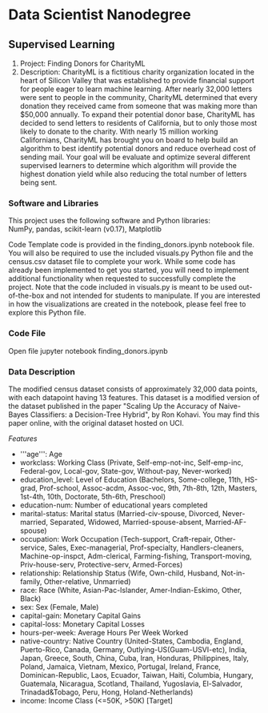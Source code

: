 # Data Scientist Nanodegree
## Supervised Learning
1. Project: Finding Donors for CharityML
2. Description: CharityML is a fictitious charity organization located in the heart of Silicon Valley that was established to provide financial support for people eager to learn machine learning. After nearly 32,000 letters were sent to people in the community, CharityML determined that every donation they received came from someone that was making more than $50,000 annually. To expand their potential donor base, CharityML has decided to send letters to residents of California, but to only those most likely to donate to the charity. With nearly 15 million working Californians, CharityML has brought you on board to help build an algorithm to best identify potential donors and reduce overhead cost of sending mail. Your goal will be evaluate and optimize several different supervised learners to determine which algorithm will provide the highest donation yield while also reducing the total number of letters being sent.

### Software and Libraries
This project uses the following software and Python libraries: <br>
NumPy, pandas, scikit-learn (v0.17), Matplotlib

Code
Template code is provided in the finding_donors.ipynb notebook file. You will also be required to use the included visuals.py Python file and the census.csv dataset file to complete your work. While some code has already been implemented to get you started, you will need to implement additional functionality when requested to successfully complete the project. Note that the code included in visuals.py is meant to be used out-of-the-box and not intended for students to manipulate. If you are interested in how the visualizations are created in the notebook, please feel free to explore this Python file.

### Code File
Open file jupyter notebook finding_donors.ipynb

### Data Description
The modified census dataset consists of approximately 32,000 data points, with each datapoint having 13 features. This dataset is a modified version of the dataset published in the paper "Scaling Up the Accuracy of Naive-Bayes Classifiers: a Decision-Tree Hybrid", by Ron Kohavi. You may find this paper online, with the original dataset hosted on UCI.

*Features*

* '''age''': Age
* workclass: Working Class (Private, Self-emp-not-inc, Self-emp-inc, Federal-gov, Local-gov, State-gov, Without-pay, Never-worked)
* education_level: Level of Education (Bachelors, Some-college, 11th, HS-grad, Prof-school, Assoc-acdm, Assoc-voc, 9th, 7th-8th, 12th, Masters, 1st-4th, 10th, Doctorate, 5th-6th, Preschool)
* education-num: Number of educational years completed
* marital-status: Marital status (Married-civ-spouse, Divorced, Never-married, Separated, Widowed, Married-spouse-absent, Married-AF-spouse)
* occupation: Work Occupation (Tech-support, Craft-repair, Other-service, Sales, Exec-managerial, Prof-specialty, Handlers-cleaners, Machine-op-inspct, Adm-clerical, Farming-fishing, Transport-moving, Priv-house-serv, Protective-serv, Armed-Forces)
* relationship: Relationship Status (Wife, Own-child, Husband, Not-in-family, Other-relative, Unmarried)
* race: Race (White, Asian-Pac-Islander, Amer-Indian-Eskimo, Other, Black)
* sex: Sex (Female, Male)
* capital-gain: Monetary Capital Gains
* capital-loss: Monetary Capital Losses
* hours-per-week: Average Hours Per Week Worked
* native-country: Native Country (United-States, Cambodia, England, Puerto-Rico, Canada, Germany, Outlying-US(Guam-USVI-etc), India, Japan, Greece, South, China, Cuba, Iran, Honduras, Philippines, Italy, Poland, Jamaica, Vietnam, Mexico, Portugal, Ireland, France, Dominican-Republic, Laos, Ecuador, Taiwan, Haiti, Columbia, Hungary, Guatemala, Nicaragua, Scotland, Thailand, Yugoslavia, El-Salvador, Trinadad&Tobago, Peru, Hong, Holand-Netherlands)
* income: Income Class (<=50K, >50K) [Target]

